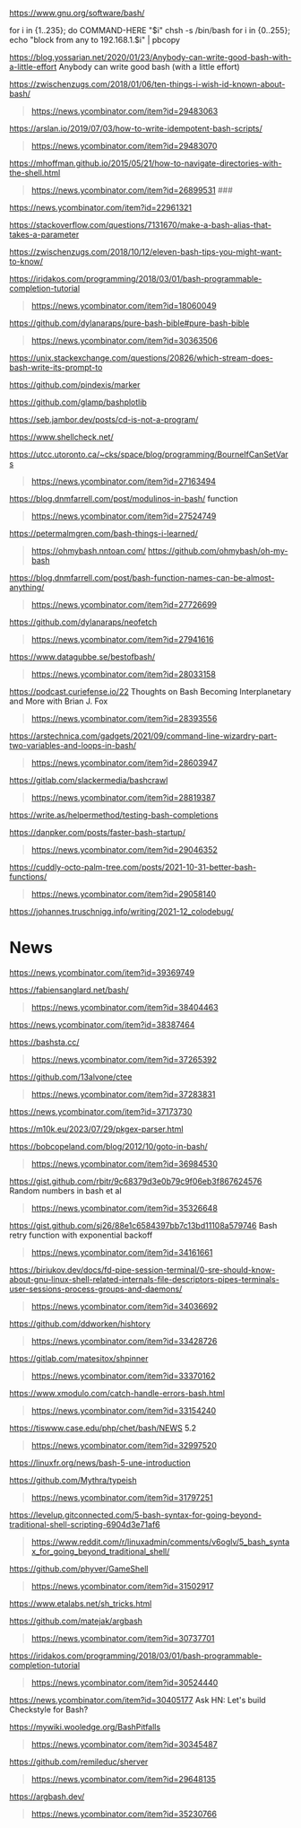 https://www.gnu.org/software/bash/

for i in {1..235}; do COMMAND-HERE "$i"
chsh -s /bin/bash
for i in {0..255}; echo "block from any to 192.168.1.$i" | pbcopy

https://blog.yossarian.net/2020/01/23/Anybody-can-write-good-bash-with-a-little-effort Anybody can write good bash (with a little effort)

https://zwischenzugs.com/2018/01/06/ten-things-i-wish-id-known-about-bash/
> https://news.ycombinator.com/item?id=29483063

https://arslan.io/2019/07/03/how-to-write-idempotent-bash-scripts/
> https://news.ycombinator.com/item?id=29483070

https://mhoffman.github.io/2015/05/21/how-to-navigate-directories-with-the-shell.html
> https://news.ycombinator.com/item?id=26899531 ###

https://news.ycombinator.com/item?id=22961321

https://stackoverflow.com/questions/7131670/make-a-bash-alias-that-takes-a-parameter

https://zwischenzugs.com/2018/10/12/eleven-bash-tips-you-might-want-to-know/

https://iridakos.com/programming/2018/03/01/bash-programmable-completion-tutorial
> https://news.ycombinator.com/item?id=18060049

https://github.com/dylanaraps/pure-bash-bible#pure-bash-bible
> https://news.ycombinator.com/item?id=30363506

https://unix.stackexchange.com/questions/20826/which-stream-does-bash-write-its-prompt-to

https://github.com/pindexis/marker

https://github.com/glamp/bashplotlib

https://seb.jambor.dev/posts/cd-is-not-a-program/

https://www.shellcheck.net/

https://utcc.utoronto.ca/~cks/space/blog/programming/BourneIfCanSetVars
> https://news.ycombinator.com/item?id=27163494

https://blog.dnmfarrell.com/post/modulinos-in-bash/ function
> https://news.ycombinator.com/item?id=27524749

https://petermalmgren.com/bash-things-i-learned/
> https://ohmybash.nntoan.com/
 > https://github.com/ohmybash/oh-my-bash

https://blog.dnmfarrell.com/post/bash-function-names-can-be-almost-anything/
> https://news.ycombinator.com/item?id=27726699

https://github.com/dylanaraps/neofetch
> https://news.ycombinator.com/item?id=27941616

https://www.datagubbe.se/bestofbash/
> https://news.ycombinator.com/item?id=28033158

https://podcast.curiefense.io/22 Thoughts on Bash Becoming Interplanetary and More with Brian J. Fox
> https://news.ycombinator.com/item?id=28393556

https://arstechnica.com/gadgets/2021/09/command-line-wizardry-part-two-variables-and-loops-in-bash/
> https://news.ycombinator.com/item?id=28603947

https://gitlab.com/slackermedia/bashcrawl
> https://news.ycombinator.com/item?id=28819387

https://write.as/helpermethod/testing-bash-completions

https://danpker.com/posts/faster-bash-startup/
> https://news.ycombinator.com/item?id=29046352

https://cuddly-octo-palm-tree.com/posts/2021-10-31-better-bash-functions/
> https://news.ycombinator.com/item?id=29058140

https://johannes.truschnigg.info/writing/2021-12_colodebug/

# News
https://news.ycombinator.com/item?id=39369749

https://fabiensanglard.net/bash/
> https://news.ycombinator.com/item?id=38404463

https://news.ycombinator.com/item?id=38387464

https://bashsta.cc/
> https://news.ycombinator.com/item?id=37265392

https://github.com/13alvone/ctee
> https://news.ycombinator.com/item?id=37283831

https://news.ycombinator.com/item?id=37173730

https://m10k.eu/2023/07/29/pkgex-parser.html

https://bobcopeland.com/blog/2012/10/goto-in-bash/
> https://news.ycombinator.com/item?id=36984530

https://gist.github.com/rbitr/9c68379d3e0b79c9f06eb3f867624576 Random numbers in bash et al
> https://news.ycombinator.com/item?id=35326648

https://gist.github.com/sj26/88e1c6584397bb7c13bd11108a579746 Bash retry function with exponential backoff
> https://news.ycombinator.com/item?id=34161661

https://biriukov.dev/docs/fd-pipe-session-terminal/0-sre-should-know-about-gnu-linux-shell-related-internals-file-descriptors-pipes-terminals-user-sessions-process-groups-and-daemons/
> https://news.ycombinator.com/item?id=34036692

https://github.com/ddworken/hishtory
> https://news.ycombinator.com/item?id=33428726

https://gitlab.com/matesitox/shpinner
> https://news.ycombinator.com/item?id=33370162

https://www.xmodulo.com/catch-handle-errors-bash.html
> https://news.ycombinator.com/item?id=33154240

https://tiswww.case.edu/php/chet/bash/NEWS 5.2
> https://news.ycombinator.com/item?id=32997520

https://linuxfr.org/news/bash-5-une-introduction

https://github.com/Mythra/typeish
> https://news.ycombinator.com/item?id=31797251

https://levelup.gitconnected.com/5-bash-syntax-for-going-beyond-traditional-shell-scripting-6904d3e71af6
> https://www.reddit.com/r/linuxadmin/comments/v6oglv/5_bash_syntax_for_going_beyond_traditional_shell/

https://github.com/phyver/GameShell
> https://news.ycombinator.com/item?id=31502917

https://www.etalabs.net/sh_tricks.html

https://github.com/matejak/argbash
> https://news.ycombinator.com/item?id=30737701

https://iridakos.com/programming/2018/03/01/bash-programmable-completion-tutorial
> https://news.ycombinator.com/item?id=30524440

https://news.ycombinator.com/item?id=30405177 Ask HN: Let's build Checkstyle for Bash?

https://mywiki.wooledge.org/BashPitfalls
> https://news.ycombinator.com/item?id=30345487

https://github.com/remileduc/sherver
> https://news.ycombinator.com/item?id=29648135

https://argbash.dev/
> https://news.ycombinator.com/item?id=35230766